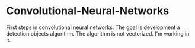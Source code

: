 # Convolutional-Neural-Networks
First steps in convolutional neural networks. The goal is development a detection objects algorithm.
The algorithm is not vectorized. I'm working in it.
